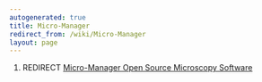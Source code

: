 ```yaml
---
autogenerated: true
title: Micro-Manager
redirect_from: /wiki/Micro-Manager
layout: page
---
```


1.  REDIRECT [Micro-Manager Open Source Microscopy
    Software](Micro-Manager_Open_Source_Microscopy_Software "wikilink")
